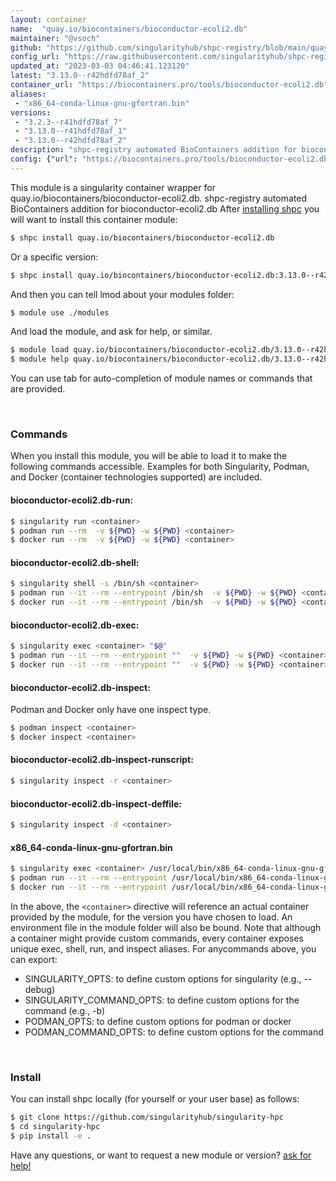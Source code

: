 ```yaml
---
layout: container
name:  "quay.io/biocontainers/bioconductor-ecoli2.db"
maintainer: "@vsoch"
github: "https://github.com/singularityhub/shpc-registry/blob/main/quay.io/biocontainers/bioconductor-ecoli2.db/container.yaml"
config_url: "https://raw.githubusercontent.com/singularityhub/shpc-registry/main/quay.io/biocontainers/bioconductor-ecoli2.db/container.yaml"
updated_at: "2023-03-03 04:46:41.123120"
latest: "3.13.0--r42hdfd78af_2"
container_url: "https://biocontainers.pro/tools/bioconductor-ecoli2.db"
aliases:
 - "x86_64-conda-linux-gnu-gfortran.bin"
versions:
 - "3.2.3--r41hdfd78af_7"
 - "3.13.0--r41hdfd78af_1"
 - "3.13.0--r42hdfd78af_2"
description: "shpc-registry automated BioContainers addition for bioconductor-ecoli2.db"
config: {"url": "https://biocontainers.pro/tools/bioconductor-ecoli2.db", "maintainer": "@vsoch", "description": "shpc-registry automated BioContainers addition for bioconductor-ecoli2.db", "latest": {"3.13.0--r42hdfd78af_2": "sha256:9bd0822a69ccf45802be4d228c9d9af6200ad0fee5a207cb4da8ff0b9cc13101"}, "tags": {"3.2.3--r41hdfd78af_7": "sha256:2b301fca27e2e30311e04769855445a241c1bb21276331f19558848271cca733", "3.13.0--r41hdfd78af_1": "sha256:6067fecb3110eb9e76bcb9b8bd0148319cef1d79e2d0af3b0c057017fff4d6c8", "3.13.0--r42hdfd78af_2": "sha256:9bd0822a69ccf45802be4d228c9d9af6200ad0fee5a207cb4da8ff0b9cc13101"}, "docker": "quay.io/biocontainers/bioconductor-ecoli2.db", "aliases": {"x86_64-conda-linux-gnu-gfortran.bin": "/usr/local/bin/x86_64-conda-linux-gnu-gfortran.bin"}}
---
```


This module is a singularity container wrapper for quay.io/biocontainers/bioconductor-ecoli2.db.
shpc-registry automated BioContainers addition for bioconductor-ecoli2.db
After [installing shpc](#install) you will want to install this container module:


```bash
$ shpc install quay.io/biocontainers/bioconductor-ecoli2.db
```

Or a specific version:

```bash
$ shpc install quay.io/biocontainers/bioconductor-ecoli2.db:3.13.0--r42hdfd78af_2
```

And then you can tell lmod about your modules folder:

```bash
$ module use ./modules
```

And load the module, and ask for help, or similar.

```bash
$ module load quay.io/biocontainers/bioconductor-ecoli2.db/3.13.0--r42hdfd78af_2
$ module help quay.io/biocontainers/bioconductor-ecoli2.db/3.13.0--r42hdfd78af_2
```

You can use tab for auto-completion of module names or commands that are provided.

<br>

### Commands

When you install this module, you will be able to load it to make the following commands accessible.
Examples for both Singularity, Podman, and Docker (container technologies supported) are included.

#### bioconductor-ecoli2.db-run:

```bash
$ singularity run <container>
$ podman run --rm  -v ${PWD} -w ${PWD} <container>
$ docker run --rm  -v ${PWD} -w ${PWD} <container>
```

#### bioconductor-ecoli2.db-shell:

```bash
$ singularity shell -s /bin/sh <container>
$ podman run --it --rm --entrypoint /bin/sh  -v ${PWD} -w ${PWD} <container>
$ docker run --it --rm --entrypoint /bin/sh  -v ${PWD} -w ${PWD} <container>
```

#### bioconductor-ecoli2.db-exec:

```bash
$ singularity exec <container> "$@"
$ podman run --it --rm --entrypoint ""  -v ${PWD} -w ${PWD} <container> "$@"
$ docker run --it --rm --entrypoint ""  -v ${PWD} -w ${PWD} <container> "$@"
```

#### bioconductor-ecoli2.db-inspect:

Podman and Docker only have one inspect type.

```bash
$ podman inspect <container>
$ docker inspect <container>
```

#### bioconductor-ecoli2.db-inspect-runscript:

```bash
$ singularity inspect -r <container>
```

#### bioconductor-ecoli2.db-inspect-deffile:

```bash
$ singularity inspect -d <container>
```


#### x86_64-conda-linux-gnu-gfortran.bin

```bash
$ singularity exec <container> /usr/local/bin/x86_64-conda-linux-gnu-gfortran.bin
$ podman run --it --rm --entrypoint /usr/local/bin/x86_64-conda-linux-gnu-gfortran.bin   -v ${PWD} -w ${PWD} <container> -c " $@"
$ docker run --it --rm --entrypoint /usr/local/bin/x86_64-conda-linux-gnu-gfortran.bin   -v ${PWD} -w ${PWD} <container> -c " $@"
```



In the above, the `<container>` directive will reference an actual container provided
by the module, for the version you have chosen to load. An environment file in the
module folder will also be bound. Note that although a container
might provide custom commands, every container exposes unique exec, shell, run, and
inspect aliases. For anycommands above, you can export:

 - SINGULARITY_OPTS: to define custom options for singularity (e.g., --debug)
 - SINGULARITY_COMMAND_OPTS: to define custom options for the command (e.g., -b)
 - PODMAN_OPTS: to define custom options for podman or docker
 - PODMAN_COMMAND_OPTS: to define custom options for the command

<br>

### Install

You can install shpc locally (for yourself or your user base) as follows:

```bash
$ git clone https://github.com/singularityhub/singularity-hpc
$ cd singularity-hpc
$ pip install -e .
```

Have any questions, or want to request a new module or version? [ask for help!](https://github.com/singularityhub/singularity-hpc/issues)